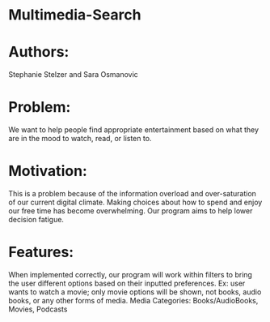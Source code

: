 # Multimedia-Search
# Authors: 
Stephanie Stelzer and Sara Osmanovic
# Problem: 
We want to help people find appropriate entertainment based on what they are in the mood to watch, read, or listen to.
# Motivation: 
This is a problem because of the information overload and over-saturation of our current digital climate. Making choices about how to spend and enjoy our free time has become overwhelming. Our program aims to help lower decision fatigue.
# Features: 
When implemented correctly, our program will work within filters to bring the user different options based on their inputted preferences. 
Ex: user wants to watch a movie; only movie options will be shown, not books, audio books, or any other forms of media.
Media Categories: Books/AudioBooks, Movies, Podcasts
